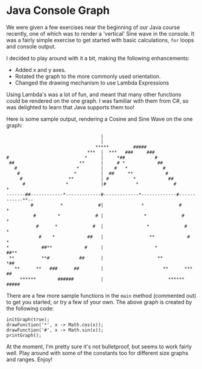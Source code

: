 # Java Console Graph
We were given a few exercises near the beginning of our Java course recently, one of which
was to render a 'vertical' Sine wave in the console. It was a fairly simple exercise to 
get started with basic calculations, `for` loops and console output.

I decided to play around with it a bit, making the following enhancements:

* Added x and y axes.
* Rotated the graph to the more commonly used orientation.
* Changed the drawing mechanism to use Lambda Expressions

Using Lambda's was a lot of fun, and meant that many other functions could be rendered on
the one graph. I was familiar with them from C#, so was delighted to learn that Java
supports them too!

Here is some sample output, rendering a Cosine and Sine Wave on the one graph:

```
                                   |                                            
                                   |                                            
                                 *****         #####                            
                              ***  |  ***   ###     ###                         
#                            *     |     *##           #                        
 ##                        **      |     # *            ##                      
   #                      *        |    #   *             #                     
    #                    *         |  ##     **            #                    
     #                 **          | #         *            ##                  
      #               *            |#           *             #               * 
-------##------------*-------------#-------------*-------------#------------**--
         #          *             #|              *             #          *    
          #        *             # |               *             #        *     
           #      *             #  |                *             #      *      
            #    *            ##   |                 **            #    *       
*            ##**            #     |                   *            ##**        
 **          **#           ##      |                    **           *##        
   **      **   ###      ##        |                      **      ***   ##      
     ******        ######          |                        ******        ##### 
```

There are a few more sample functions in the `main` method (commented out) to get you
started, or try a few of your own. The above graph is created by the following code:

```
initGraph(true);
drawFunction('*', x -> Math.cos(x));
drawFunction('#', x -> Math.sin(x));
printGraph();
```

At the moment, I'm pretty sure it's not bulletproof, but seems to work fairly well. Play
around with some of the constants too for different size graphs and ranges. Enjoy!
